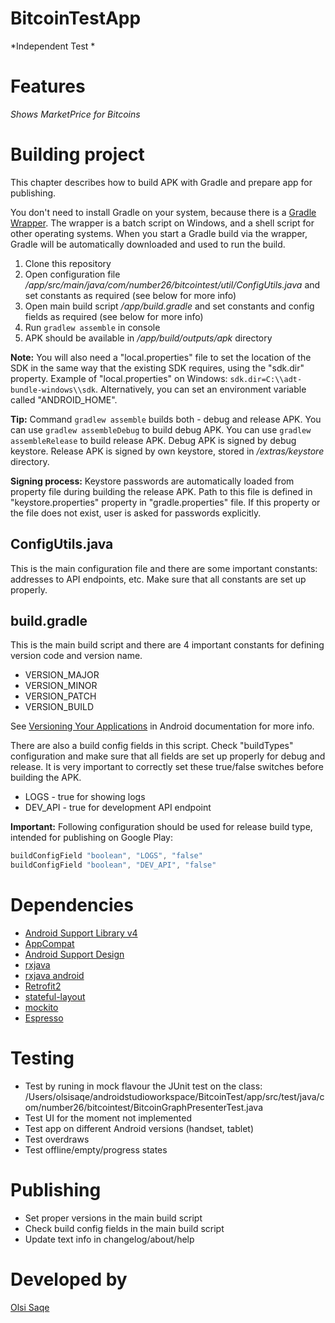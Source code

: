 # BitcoinTestApp

*Independent Test *


Features
========

*Shows MarketPrice for Bitcoins*

Building project
================

This chapter describes how to build APK with Gradle and prepare app for publishing.

You don't need to install Gradle on your system, because there is a [Gradle Wrapper](http://www.gradle.org/docs/current/userguide/gradle_wrapper.html). The wrapper is a batch script on Windows, and a shell script for other operating systems. When you start a Gradle build via the wrapper, Gradle will be automatically downloaded and used to run the build.

1. Clone this repository
2. Open configuration file _/app/src/main/java/com/number26/bitcointest/util/ConfigUtils.java_ and set constants as required (see below for more info)
3. Open main build script _/app/build.gradle_ and set constants and config fields as required (see below for more info)
4. Run `gradlew assemble` in console
5. APK should be available in _/app/build/outputs/apk_ directory

**Note:** You will also need a "local.properties" file to set the location of the SDK in the same way that the existing SDK requires, using the "sdk.dir" property. Example of "local.properties" on Windows: `sdk.dir=C:\\adt-bundle-windows\\sdk`. Alternatively, you can set an environment variable called "ANDROID\_HOME".

**Tip:** Command `gradlew assemble` builds both - debug and release APK. You can use `gradlew assembleDebug` to build debug APK. You can use `gradlew assembleRelease` to build release APK. Debug APK is signed by debug keystore. Release APK is signed by own keystore, stored in _/extras/keystore_ directory.

**Signing process:** Keystore passwords are automatically loaded from property file during building the release APK. Path to this file is defined in "keystore.properties" property in "gradle.properties" file. If this property or the file does not exist, user is asked for passwords explicitly.

ConfigUtils.java
------------------

This is the main configuration file and there are some important constants: addresses to API endpoints,  etc. Make sure that all constants are set up properly.


build.gradle
------------

This is the main build script and there are 4 important constants for defining version code and version name.

* VERSION\_MAJOR
* VERSION\_MINOR
* VERSION\_PATCH
* VERSION\_BUILD

See [Versioning Your Applications](http://developer.android.com/tools/publishing/versioning.html#appversioning) in Android documentation for more info.

There are also a build config fields in this script. Check "buildTypes" configuration and make sure that all fields are set up properly for debug and release. It is very important to correctly set these true/false switches before building the APK.

* LOGS - true for showing logs
* DEV\_API - true for development API endpoint

**Important:** Following configuration should be used for release build type, intended for publishing on Google Play:

```groovy
buildConfigField "boolean", "LOGS", "false"
buildConfigField "boolean", "DEV_API", "false"
```

Dependencies
============

* [Android Support Library v4](http://developer.android.com/tools/extras/support-library.html)
* [AppCompat](https://developer.android.com/reference/android/support/v7/appcompat/package-summary.html)
* [Android Support Design](http://android-developers.blogspot.cz/2015/05/android-design-support-library.html)
* [rxjava](https://github.com/ReactiveX/RxJava)
* [rxjava android](https://github.com/ReactiveX/RxAndroid)
* [Retrofit2](http://square.github.io/retrofit/)
* [stateful-layout](https://github.com/jakubkinst/Android-StatefulLayout)
* [mockito](http://mockito.org/)
* [Espresso](https://google.github.io/android-testing-support-library/docs/espresso/)


Testing
=======

* Test by runing in mock flavour the JUnit test on the class: /Users/olsisaqe/androidstudioworkspace/BitcoinTest/app/src/test/java/com/number26/bitcointest/BitcoinGraphPresenterTest.java
* Test UI for the moment not implemented
* Test app on different Android versions (handset, tablet)
* Test overdraws
* Test offline/empty/progress states


Publishing
==========

* Set proper versions in the main build script
* Check build config fields in the main build script
* Update text info in changelog/about/help


Developed by
============

[Olsi Saqe](mailto:olsi_saqe@yahoo.it)

